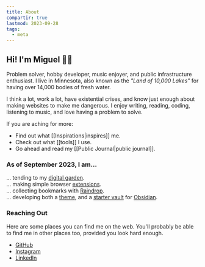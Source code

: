 ```yaml
---
title: About
compartir: true
lastmod: 2023-09-28
tags:
  - meta
---
```


## Hi! I'm Miguel 👋🏼

Problem solver, hobby developer, music enjoyer, and public infrastructure enthusiast. I live in Minnesota, also known as the _"Land of 10,000 Lakes"_ for having over 14,000 bodies of fresh water.

I think a lot, work a lot, have existential crises, and know just enough about making websites to make me dangerous. I enjoy writing, reading, coding, listening to music, and love having a problem to solve.

If you are aching for more:

* Find out what [[Inspirations|inspires]] me.
* Check out what [[tools]] I use.
* Go ahead and read my [[Public Journal|public journal]].

### As of September 2023, I am…

… tending to my [digital garden](https://forgetfulnotes.com/).  
… making simple browser [extensions](https://addons.mozilla.org/en-US/firefox/user/17772574/).  
… collecting bookmarks with [Raindrop](https://raindrop.io/SemanticData).  
… developing both a [theme](https://github.com/semanticdata/obsidian-sample-theme), and a [starter vault](https://github.com/semanticdata/obsidian-starter-vault) for [Obsidian](https://obsidian.md/).  

### Reaching Out

Here are some places you can find me on the web. You'll probably be able to find me in other places too, provided you look hard enough.

* [GitHub](https://github.com/semanticdata)
* [Instagram](https://instagram.com/miguelapv)
* [LinkedIn](https://www.linkedin.com/in/miguelpimentel29/)
